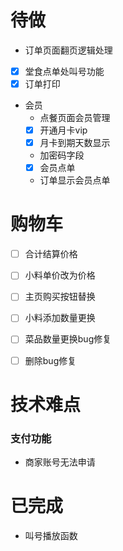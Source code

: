 
# 待做
- 订单页面翻页逻辑处理
- [x] 堂食点单处叫号功能
- [x] 订单打印

- 会员
  - 点餐页面会员管理
  - [x] 开通月卡vip
  - [x] 月卡到期天数显示
  - 加密码字段
  - [x] 会员点单
  - 订单显示会员点单

# 购物车
-[ ] 合计结算价格
-[ ] 小料单价改为价格
-[ ] 主页购买按钮替换
- [ ] 小料添加数量更换
- [ ] 菜品数量更换bug修复
- [ ] 删除bug修复



# 技术难点
### 支付功能
- 商家账号无法申请


# 已完成
- 叫号播放函数


